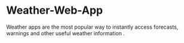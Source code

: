# Weather-Web-App
Weather apps are the most popular way to instantly access forecasts, warnings and other useful weather information .
